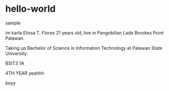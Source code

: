 # hello-world

sample

im karla Elissa T. Flores 21 years old, live in Pangobilian Lada Brookes Point Palawan.

Taking up Bachelor of Science in Information Technology at Palawan State University.

BSIT3 1A

4TH YEAR
yeahhh

boyy
